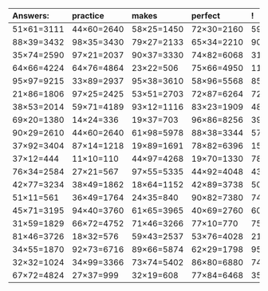 | Answers: | practice | makes | perfect | ! |
| :--- | :--- | :--- | :--- | :--- |
| 51×61=3111 | 44×60=2640 | 58×25=1450 | 72×30=2160 | 59×72=4248 | 
| 88×39=3432 | 98×35=3430 | 79×27=2133 | 65×34=2210 | 90×46=4140 | 
| 35×74=2590 | 97×21=2037 | 90×37=3330 | 74×82=6068 | 31×71=2201 | 
| 64×66=4224 | 64×76=4864 | 23×22=506 | 75×66=4950 | 11×95=1045 | 
| 95×97=9215 | 33×89=2937 | 95×38=3610 | 58×96=5568 | 85×36=3060 | 
| 21×86=1806 | 97×25=2425 | 53×51=2703 | 72×87=6264 | 72×49=3528 | 
| 38×53=2014 | 59×71=4189 | 93×12=1116 | 83×23=1909 | 48×54=2592 | 
| 69×20=1380 | 14×24=336 | 19×37=703 | 96×86=8256 | 39×80=3120 | 
| 90×29=2610 | 44×60=2640 | 61×98=5978 | 88×38=3344 | 57×67=3819 | 
| 37×92=3404 | 87×14=1218 | 19×89=1691 | 78×82=6396 | 15×73=1095 | 
| 37×12=444 | 11×10=110 | 44×97=4268 | 19×70=1330 | 78×31=2418 | 
| 76×34=2584 | 27×21=567 | 97×55=5335 | 44×92=4048 | 43×69=2967 | 
| 42×77=3234 | 38×49=1862 | 18×64=1152 | 42×89=3738 | 50×100=5000 | 
| 51×11=561 | 36×49=1764 | 24×35=840 | 90×82=7380 | 74×75=5550 | 
| 45×71=3195 | 94×40=3760 | 61×65=3965 | 40×69=2760 | 60×11=660 | 
| 31×59=1829 | 66×72=4752 | 71×46=3266 | 77×10=770 | 75×14=1050 | 
| 81×46=3726 | 18×32=576 | 59×43=2537 | 53×76=4028 | 21×45=945 | 
| 34×55=1870 | 92×73=6716 | 89×66=5874 | 62×29=1798 | 95×34=3230 | 
| 32×32=1024 | 34×99=3366 | 73×74=5402 | 86×80=6880 | 74×65=4810 | 
| 67×72=4824 | 27×37=999 | 32×19=608 | 77×84=6468 | 35×99=3465 | 
